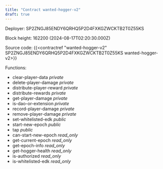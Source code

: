 ```yaml
---
title: "Contract wanted-hogger-v2"
draft: true
---
```

Deployer: SP2ZNGJ85ENDY6QRHQ5P2D4FXKGZWCKTB2T0Z55KS


 



Block height: 162200 (2024-08-17T02:20:30.000Z)

Source code: {{<contractref "wanted-hogger-v2" SP2ZNGJ85ENDY6QRHQ5P2D4FXKGZWCKTB2T0Z55KS wanted-hogger-v2>}}

Functions:

* clear-player-data _private_
* delete-player-damage _private_
* distribute-player-reward _private_
* distribute-rewards _private_
* get-player-damage _private_
* is-dao-or-extension _private_
* record-player-damage _private_
* remove-player-damage _private_
* set-whitelisted-edk _public_
* start-new-epoch _public_
* tap _public_
* can-start-new-epoch _read_only_
* get-current-epoch _read_only_
* get-epoch-info _read_only_
* get-hogger-health _read_only_
* is-authorized _read_only_
* is-whitelisted-edk _read_only_
